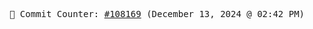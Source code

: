 <p align="center">
    <samp>
        📮 Commit Counter: <a href="https://github.com/Javascript-void0/Javascript-void0/commits/main">#108169</a> (December 13, 2024 @ 02:42 PM)
    </samp>
</p>